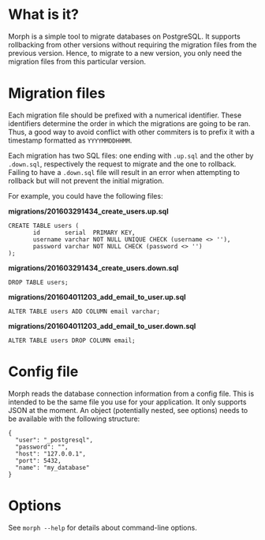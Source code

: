 # What is it?

Morph is a simple tool to migrate databases on PostgreSQL. It supports
rollbacking from other versions without requiring the migration files from the
previous version. Hence, to migrate to a new version, you only need the
migration files from this particular version.

# Migration files

Each migration file should be prefixed with a numerical identifier. These
identifiers determine the order in which the migrations are going to be ran.
Thus, a good way to avoid conflict with other commiters is to prefix it with a
timestamp formatted as `YYYYMMDDHHMM`.

Each migration has two SQL files: one ending with `.up.sql` and the other by
`.down.sql`, respectively the request to migrate and the one to rollback.
Failing to have a `.down.sql` file will result in an error when attempting to
rollback but will not prevent the initial migration.

For example, you could have the following files:

**migrations/201603291434_create_users.up.sql**

    CREATE TABLE users (
           id       serial  PRIMARY KEY,
           username varchar NOT NULL UNIQUE CHECK (username <> ''),
           password varchar NOT NULL CHECK (password <> '')
    );

**migrations/201603291434_create_users.down.sql**

    DROP TABLE users;

**migrations/201604011203_add_email_to_user.up.sql**

    ALTER TABLE users ADD COLUMN email varchar;

**migrations/201604011203_add_email_to_user.down.sql**

    ALTER TABLE users DROP COLUMN email;

# Config file

Morph reads the database connection information from a config file. This is
intended to be the same file you use for your application. It only supports JSON
at the moment. An object (potentially nested, see options) needs to be available
with the following structure:

    {
      "user": "_postgresql",
      "password": "",
      "host": "127.0.0.1",
      "port": 5432,
      "name": "my_database"
    }

# Options

See `morph --help` for details about command-line options.
